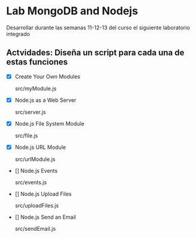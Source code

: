 # Lab MongoDB and Nodejs

Desarrollar durante las semanas 11-12-13 del curso el siguiente laboratorio integrado

## Actvidades: Diseña un script para cada una de estas funciones

- [x] Create Your Own Modules

    src/myModule.js

- [x] Node.js as a Web Server

    src/server.js

- [x] Node.js File System Module

    src/file.js

- [x] Node.js URL Module

    src/urlModule.js

- [] Node.js Events

    src/events.js

- [] Node.js Upload Files

    src/uploadFiles.js

- [] Node.js Send an Email

    src/sendEmail.js
